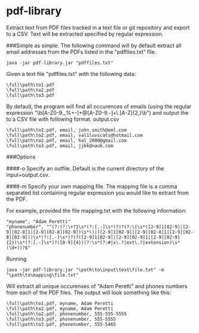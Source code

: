 # pdf-library
Extract text from PDF files tracked in a text file or git repository and export to a CSV. Text will be extracted specified by regular expression.

###Simple as simple.
The following command will by default extract all email addresses from the PDFs listed in the "pdffiles.txt" file.
```
java -jar pdf-library.jar "pdffiles.txt"
```
Given a text file "pdffiles.txt" with the following data:
```
\full\path\to1.pdf
\full\path\to2.pdf
\full\path\to3.pdf
```
By default, the program will find all occurences of emails (using the regular expression "\\b[A-Z0-9._%+-]+@[A-Z0-9.-]+\\.[A-Z]{2,}\\b") and output the to a CSV file with following format.
output.csv
```
\full\path\to1.pdf, email, john.smith@eml.com
\full\path\to2.pdf, email, val1luvscats@hotmail.com
\full\path\to2.pdf, email, hal_2000@gmail.com
\full\path\to3.pdf, email, jjkk@nauk.com
```

###Options

####-o
Specify an outfile. Default is the current directory of the input+output.csv.

####-m
Specify your own mapping file. The mapping file is a comma separated list containing regular expression you would like to extract from the PDF.

For example, provided the file mapping.txt with the following information:
```
"myname", "Adam Peretti"
"phonenumber", "^(?:(?:\+?1\s*(?:[.-]\s*)?)?(?:\(\s*([2-9]1[02-9]|[2-9][02-8]1|[2-9][02-8][02-9])\s*\)|([2-9]1[02-9]|[2-9][02-8]1|[2-9][02-8][02-9]))\s*(?:[.-]\s*)?)?([2-9]1[02-9]|[2-9][02-9]1|[2-9][02-9]{2})\s*(?:[.-]\s*)?([0-9]{4})(?:\s*(?:#|x\.?|ext\.?|extension)\s*(\d+))?$"
```

Running 
```
java -jar pdf-library.jar "\path\to\input\text\file.txt" -m "\path\to\mapping\file.txt"
```

Will extract all unique occurenses of "Adam Peretti" and phones numbers from each of the PDF files. The output will look something like this:
```
\full\path\to1.pdf, myname, Adam Peretti
\full\path\to2.pdf, myname, Adam Peretti
\full\path\to2.pdf, phonenumber, 555-555-5555
\full\path\to3.pdf, phonenumber, 555-5555
\full\path\to3.pdf, phonenumber, 555-5465
```


